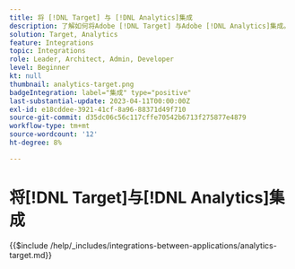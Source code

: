 ```yaml
---
title: 将 [!DNL Target] 与 [!DNL Analytics]集成
description: 了解如何将Adobe [!DNL Target] 与Adobe [!DNL Analytics]集成。
solution: Target, Analytics
feature: Integrations
topic: Integrations
role: Leader, Architect, Admin, Developer
level: Beginner
kt: null
thumbnail: analytics-target.png
badgeIntegration: label="集成" type="positive"
last-substantial-update: 2023-04-11T00:00:00Z
exl-id: e18cddee-3921-41cf-8a96-88371d49f710
source-git-commit: d35dc06c56c117cffe70542b6713f275877e4879
workflow-type: tm+mt
source-wordcount: '12'
ht-degree: 8%

---
```


# 将[!DNL Target]与[!DNL Analytics]集成

{{$include /help/_includes/integrations-between-applications/analytics-target.md}}
